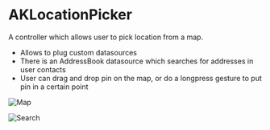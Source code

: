 AKLocationPicker
================

A controller which allows user to pick location from a map.

* Allows to plug custom datasources
* There is an AddressBook datasource which searches for addresses in user contacts
* User can drag and drop pin on the map,
 or do a longpress gesture to put pin in a certain point

![Map](https://github.com/zen4ever/AKLocationPicker/raw/master/screenshots/screenshot_1.png)

![Search](https://github.com/zen4ever/AKLocationPicker/raw/master/screenshots/screenshot_2.png)
